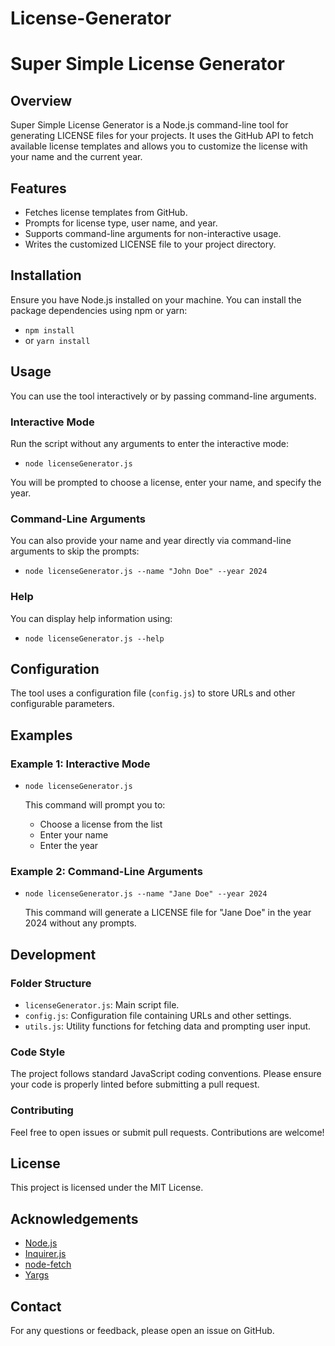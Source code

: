 # License-Generator
# Super Simple License Generator

## Overview
Super Simple License Generator is a Node.js command-line tool for generating LICENSE files for your projects. It uses the GitHub API to fetch available license templates and allows you to customize the license with your name and the current year.

## Features
- Fetches license templates from GitHub.
- Prompts for license type, user name, and year.
- Supports command-line arguments for non-interactive usage.
- Writes the customized LICENSE file to your project directory.

## Installation
Ensure you have Node.js installed on your machine. You can install the package dependencies using npm or yarn:

- `npm install`
- or `yarn install`

## Usage
You can use the tool interactively or by passing command-line arguments.

### Interactive Mode
Run the script without any arguments to enter the interactive mode:

- `node licenseGenerator.js`

You will be prompted to choose a license, enter your name, and specify the year.

### Command-Line Arguments
You can also provide your name and year directly via command-line arguments to skip the prompts:

- `node licenseGenerator.js --name "John Doe" --year 2024`

### Help
You can display help information using:

- `node licenseGenerator.js --help`

## Configuration
The tool uses a configuration file (`config.js`) to store URLs and other configurable parameters.

## Examples

### Example 1: Interactive Mode
- `node licenseGenerator.js`

  This command will prompt you to:
  - Choose a license from the list
  - Enter your name
  - Enter the year

### Example 2: Command-Line Arguments
- `node licenseGenerator.js --name "Jane Doe" --year 2024`

  This command will generate a LICENSE file for "Jane Doe" in the year 2024 without any prompts.

## Development
### Folder Structure
- `licenseGenerator.js`: Main script file.
- `config.js`: Configuration file containing URLs and other settings.
- `utils.js`: Utility functions for fetching data and prompting user input.

### Code Style
The project follows standard JavaScript coding conventions. Please ensure your code is properly linted before submitting a pull request.

### Contributing
Feel free to open issues or submit pull requests. Contributions are welcome!

## License
This project is licensed under the MIT License.

## Acknowledgements
- [Node.js](https://nodejs.org/)
- [Inquirer.js](https://github.com/SBoudrias/Inquirer.js)
- [node-fetch](https://github.com/node-fetch/node-fetch)
- [Yargs](https://github.com/yargs/yargs)

## Contact
For any questions or feedback, please open an issue on GitHub.
